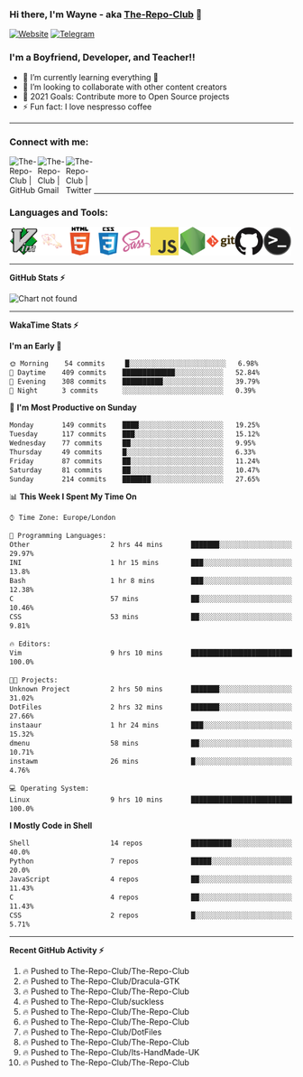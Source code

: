 ### Hi there, I'm Wayne - aka [The-Repo-Club][website] 👋

[![Website](https://img.shields.io/website?label=github.com/The-Repo-Club/&color=orange&style=flat-square&url=https://github.com/The-Repo-Club/)][website]
[![Telegram](https://img.shields.io/badge/Chat%20on-Telegram-orange.svg?color=orange&logo=telegram&style=flat-square)][telegram]

### I'm a Boyfriend, Developer, and Teacher!!

- 🌱 I’m currently learning everything 🤣
- 👯 I’m looking to collaborate with other content creators
- 🥅 2021 Goals: Contribute more to Open Source projects
- ⚡ Fun fact: I love nespresso coffee

---
### Connect with me:

[<img align="left" alt="The-Repo-Club | GitHub" width="50px" src="https://cdn.jsdelivr.net/npm/simple-icons@v3/icons/github.svg" />][website]
[<img align="left" alt="The-Repo-Club | Gmail" width="50px" src="https://cdn.jsdelivr.net/npm/simple-icons@v3/icons/gmail.svg" />][email]
[<img align="left" alt="The-Repo-Club | Twitter" width="50px" src="https://cdn.jsdelivr.net/npm/simple-icons@v3/icons/telegram.svg" />][telegram]

[website]: https://github.com/The-Repo-Club/
[email]: mailto:wayne6324@gmail.com
[telegram]: https://t.me/TheRepoClub

<br />
<br />
<br />

---
### Languages and Tools:

<img align="left" alt="Vim" width="50px" src="https://raw.githubusercontent.com/github/explore/80688e429a7d4ef2fca1e82350fe8e3517d3494d/topics/vim/vim.png" />
<img align="left" alt="Fish" width="50px" src="https://raw.githubusercontent.com/github/explore/80688e429a7d4ef2fca1e82350fe8e3517d3494d/topics/fish/fish.png" />
<img align="left" alt="HTML5" width="50px" src="https://raw.githubusercontent.com/github/explore/80688e429a7d4ef2fca1e82350fe8e3517d3494d/topics/html/html.png" />
<img align="left" alt="CSS3" width="50px" src="https://raw.githubusercontent.com/github/explore/80688e429a7d4ef2fca1e82350fe8e3517d3494d/topics/css/css.png" />
<img align="left" alt="Sass" width="50px" src="https://raw.githubusercontent.com/github/explore/80688e429a7d4ef2fca1e82350fe8e3517d3494d/topics/sass/sass.png" />
<img align="left" alt="JavaScript" width="50px" src="https://raw.githubusercontent.com/github/explore/80688e429a7d4ef2fca1e82350fe8e3517d3494d/topics/javascript/javascript.png" />
<img align="left" alt="Node.js" width="50px" src="https://raw.githubusercontent.com/github/explore/80688e429a7d4ef2fca1e82350fe8e3517d3494d/topics/nodejs/nodejs.png" />
<img align="left" alt="Git" width="50px" src="https://raw.githubusercontent.com/github/explore/80688e429a7d4ef2fca1e82350fe8e3517d3494d/topics/git/git.png" />
<img align="left" alt="GitHub" width="50px" src="https://raw.githubusercontent.com/github/explore/78df643247d429f6cc873026c0622819ad797942/topics/github/github.png" />
<img align="left" alt="Terminal" width="50px" src="https://raw.githubusercontent.com/github/explore/80688e429a7d4ef2fca1e82350fe8e3517d3494d/topics/terminal/terminal.png" />

<br />
<br />
<br />

---

**GitHub Stats ⚡**

![Chart not found](https://github-readme-stats.vercel.app/api?username=The-Repo-Club&theme=tokyonight&show_icons=true&count_private=true&hide_border=true&include_all_commits=true&custom_title=The-Repo-Club%27s+GitHub+Stats)


---

**WakaTime Stats ⚡**

<!--START_SECTION:waka-->
**I'm an Early 🐤** 

```text
🌞 Morning    54 commits     █░░░░░░░░░░░░░░░░░░░░░░░░   6.98% 
🌆 Daytime    409 commits    █████████████░░░░░░░░░░░░   52.84% 
🌃 Evening    308 commits    ██████████░░░░░░░░░░░░░░░   39.79% 
🌙 Night      3 commits      ░░░░░░░░░░░░░░░░░░░░░░░░░   0.39%

```
📅 **I'm Most Productive on Sunday** 

```text
Monday       149 commits    ████░░░░░░░░░░░░░░░░░░░░░   19.25% 
Tuesday      117 commits    ███░░░░░░░░░░░░░░░░░░░░░░   15.12% 
Wednesday    77 commits     ██░░░░░░░░░░░░░░░░░░░░░░░   9.95% 
Thursday     49 commits     █░░░░░░░░░░░░░░░░░░░░░░░░   6.33% 
Friday       87 commits     ██░░░░░░░░░░░░░░░░░░░░░░░   11.24% 
Saturday     81 commits     ██░░░░░░░░░░░░░░░░░░░░░░░   10.47% 
Sunday       214 commits    ███████░░░░░░░░░░░░░░░░░░   27.65%

```


📊 **This Week I Spent My Time On** 

```text
⌚︎ Time Zone: Europe/London

💬 Programming Languages: 
Other                    2 hrs 44 mins       ███████░░░░░░░░░░░░░░░░░░   29.97% 
INI                      1 hr 15 mins        ███░░░░░░░░░░░░░░░░░░░░░░   13.8% 
Bash                     1 hr 8 mins         ███░░░░░░░░░░░░░░░░░░░░░░   12.38% 
C                        57 mins             ██░░░░░░░░░░░░░░░░░░░░░░░   10.46% 
CSS                      53 mins             ██░░░░░░░░░░░░░░░░░░░░░░░   9.81%

🔥 Editors: 
Vim                      9 hrs 10 mins       █████████████████████████   100.0%

🐱‍💻 Projects: 
Unknown Project          2 hrs 50 mins       ███████░░░░░░░░░░░░░░░░░░   31.02% 
DotFiles                 2 hrs 32 mins       ███████░░░░░░░░░░░░░░░░░░   27.66% 
instaaur                 1 hr 24 mins        ███░░░░░░░░░░░░░░░░░░░░░░   15.32% 
dmenu                    58 mins             ██░░░░░░░░░░░░░░░░░░░░░░░   10.71% 
instawm                  26 mins             █░░░░░░░░░░░░░░░░░░░░░░░░   4.76%

💻 Operating System: 
Linux                    9 hrs 10 mins       █████████████████████████   100.0%

```

**I Mostly Code in Shell** 

```text
Shell                    14 repos            ██████████░░░░░░░░░░░░░░░   40.0% 
Python                   7 repos             █████░░░░░░░░░░░░░░░░░░░░   20.0% 
JavaScript               4 repos             ██░░░░░░░░░░░░░░░░░░░░░░░   11.43% 
C                        4 repos             ██░░░░░░░░░░░░░░░░░░░░░░░   11.43% 
CSS                      2 repos             █░░░░░░░░░░░░░░░░░░░░░░░░   5.71%

```



<!--END_SECTION:waka-->

---

**Recent GitHub Activity :zap:**

<!--START_SECTION:activity-->
1. 🔥 Pushed to The-Repo-Club/The-Repo-Club
2. 🔥 Pushed to The-Repo-Club/Dracula-GTK
3. 🔥 Pushed to The-Repo-Club/The-Repo-Club
4. 🔥 Pushed to The-Repo-Club/suckless
5. 🔥 Pushed to The-Repo-Club/The-Repo-Club
6. 🔥 Pushed to The-Repo-Club/The-Repo-Club
7. 🔥 Pushed to The-Repo-Club/DotFiles
8. 🔥 Pushed to The-Repo-Club/The-Repo-Club
9. 🔥 Pushed to The-Repo-Club/Its-HandMade-UK
10. 🔥 Pushed to The-Repo-Club/The-Repo-Club
<!--END_SECTION:activity-->